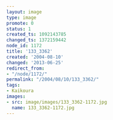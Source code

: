 ```yaml
---
layout: image
type: image
promote: 0
status: 1
created_ts: 1092143785
changed_ts: 1372159442
node_id: 1172
title: '133_3362'
created: '2004-08-10'
changed: '2013-06-25'
redirect_from:
- "/node/1172/"
permalink: "/2004/08/10/133_3362/"
tags:
- Kaikoura
images:
- src: image/images/133_3362-1172.jpg
  name: 133_3362-1172.jpg
---
```


